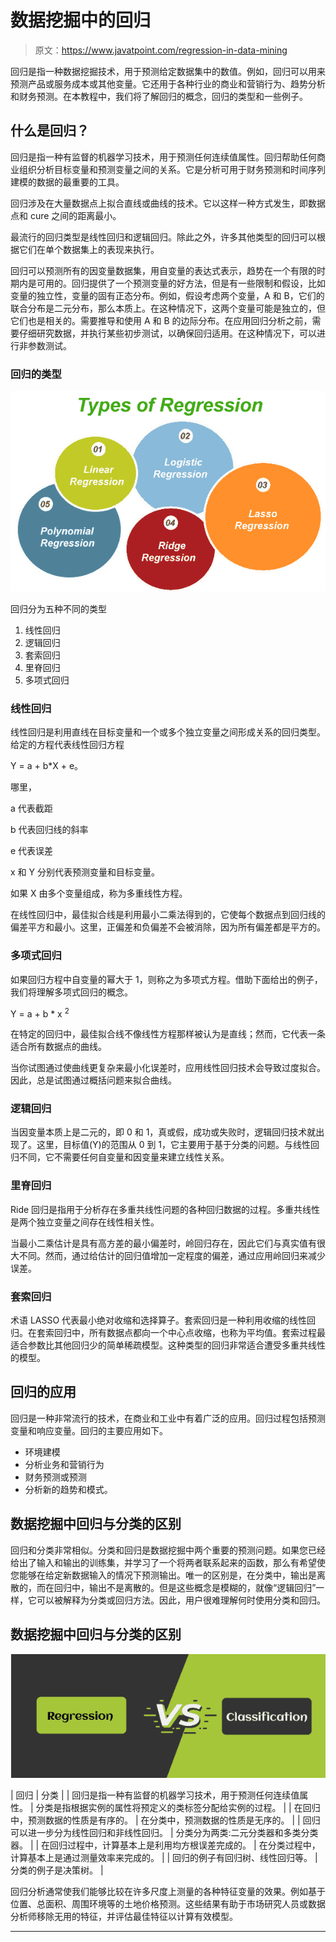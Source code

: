# 数据挖掘中的回归

> 原文：<https://www.javatpoint.com/regression-in-data-mining>

回归是指一种数据挖掘技术，用于预测给定数据集中的数值。例如，回归可以用来预测产品或服务成本或其他变量。它还用于各种行业的商业和营销行为、趋势分析和财务预测。在本教程中，我们将了解回归的概念，回归的类型和一些例子。

## 什么是回归？

回归是指一种有监督的机器学习技术，用于预测任何连续值属性。回归帮助任何商业组织分析目标变量和预测变量之间的关系。它是分析可用于财务预测和时间序列建模的数据的最重要的工具。

回归涉及在大量数据点上拟合直线或曲线的技术。它以这样一种方式发生，即数据点和 cure 之间的距离最小。

最流行的回归类型是线性回归和逻辑回归。除此之外，许多其他类型的回归可以根据它们在单个数据集上的表现来执行。

回归可以预测所有的因变量数据集，用自变量的表达式表示，趋势在一个有限的时期内是可用的。回归提供了一个预测变量的好方法，但是有一些限制和假设，比如变量的独立性，变量的固有正态分布。例如，假设考虑两个变量，A 和 B，它们的联合分布是二元分布，那么本质上。在这种情况下，这两个变量可能是独立的，但它们也是相关的。需要推导和使用 A 和 B 的边际分布。在应用回归分析之前，需要仔细研究数据，并执行某些初步测试，以确保回归适用。在这种情况下，可以进行非参数测试。

### 回归的类型

![Regression in data mining](img/204ec02aea1425d0e389c04ac644e7c6.png)

回归分为五种不同的类型

1.  线性回归
2.  逻辑回归
3.  套索回归
4.  里脊回归
5.  多项式回归

### 线性回归

线性回归是利用直线在目标变量和一个或多个独立变量之间形成关系的回归类型。给定的方程代表线性回归方程

Y = a + b*X + e。

哪里，

a 代表截距

b 代表回归线的斜率

e 代表误差

x 和 Y 分别代表预测变量和目标变量。

如果 X 由多个变量组成，称为多重线性方程。

在线性回归中，最佳拟合线是利用最小二乘法得到的，它使每个数据点到回归线的偏差平方和最小。这里，正偏差和负偏差不会被消除，因为所有偏差都是平方的。

### 多项式回归

如果回归方程中自变量的幂大于 1，则称之为多项式方程。借助下面给出的例子，我们将理解多项式回归的概念。

Y = a + b * x <sup>2</sup>

在特定的回归中，最佳拟合线不像线性方程那样被认为是直线；然而，它代表一条适合所有数据点的曲线。

当你试图通过使曲线更复杂来最小化误差时，应用线性回归技术会导致过度拟合。因此，总是试图通过概括问题来拟合曲线。

### 逻辑回归

当因变量本质上是二元的，即 0 和 1，真或假，成功或失败时，逻辑回归技术就出现了。这里，目标值(Y)的范围从 0 到 1，它主要用于基于分类的问题。与线性回归不同，它不需要任何自变量和因变量来建立线性关系。

### 里脊回归

Ride 回归是指用于分析存在多重共线性问题的各种回归数据的过程。多重共线性是两个独立变量之间存在线性相关性。

当最小二乘估计是具有高方差的最小偏差时，岭回归存在，因此它们与真实值有很大不同。然而，通过给估计的回归值增加一定程度的偏差，通过应用岭回归来减少误差。

### 套索回归

术语 LASSO 代表最小绝对收缩和选择算子。套索回归是一种利用收缩的线性回归。在套索回归中，所有数据点都向一个中心点收缩，也称为平均值。套索过程最适合参数比其他回归少的简单稀疏模型。这种类型的回归非常适合遭受多重共线性的模型。

## 回归的应用

回归是一种非常流行的技术，在商业和工业中有着广泛的应用。回归过程包括预测变量和响应变量。回归的主要应用如下。

*   环境建模
*   分析业务和营销行为
*   财务预测或预测
*   分析新的趋势和模式。

## 数据挖掘中回归与分类的区别

回归和分类非常相似。分类和回归是数据挖掘中两个重要的预测问题。如果您已经给出了输入和输出的训练集，并学习了一个将两者联系起来的函数，那么有希望使您能够在给定新数据输入的情况下预测输出。唯一的区别是，在分类中，输出是离散的，而在回归中，输出不是离散的。但是这些概念是模糊的，就像“逻辑回归”一样，它可以被解释为分类或回归方法。因此，用户很难理解何时使用分类和回归。

## 数据挖掘中回归与分类的区别

![Regression in data mining](img/6829abcb880882d390f50879ff73fc3d.png)

| 回归 | 分类 |
| 回归是指一种有监督的机器学习技术，用于预测任何连续值属性。 | 分类是指根据实例的属性将预定义的类标签分配给实例的过程。 |
| 在回归中，预测数据的性质是有序的。 | 在分类中，预测数据的性质是无序的。 |
| 回归可以进一步分为线性回归和非线性回归。 | 分类分为两类:二元分类器和多类分类器。 |
| 在回归过程中，计算基本上是利用均方根误差完成的。 | 在分类过程中，计算基本上是通过测量效率来完成的。 |
| 回归的例子有回归树、线性回归等。 | 分类的例子是决策树。 |

回归分析通常使我们能够比较在许多尺度上测量的各种特征变量的效果。例如基于位置、总面积、周围环境等的土地价格预测。这些结果有助于市场研究人员或数据分析师移除无用的特征，并评估最佳特征以计算有效模型。

* * *